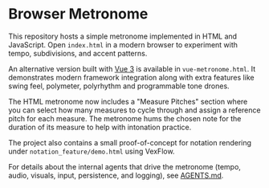 # Browser Metronome

This repository hosts a simple metronome implemented in HTML and JavaScript. Open `index.html` in a modern browser to experiment with tempo, subdivisions, and accent patterns.

An alternative version built with [Vue 3](https://vuejs.org/) is available in
`vue-metronome.html`. It demonstrates modern framework integration along with
extra features like swing feel, polymeter, polyrhythm and programmable tone
drones.

The HTML metronome now includes a "Measure Pitches" section where you can select
how many measures to cycle through and assign a reference pitch for each
measure. The metronome hums the chosen note for the duration of its measure to
help with intonation practice.

The project also contains a small proof-of-concept for notation rendering under `notation_feature/demo.html` using VexFlow.

For details about the internal agents that drive the metronome (tempo, audio, visuals, input, persistence, and logging), see [AGENTS.md](AGENTS.md).

